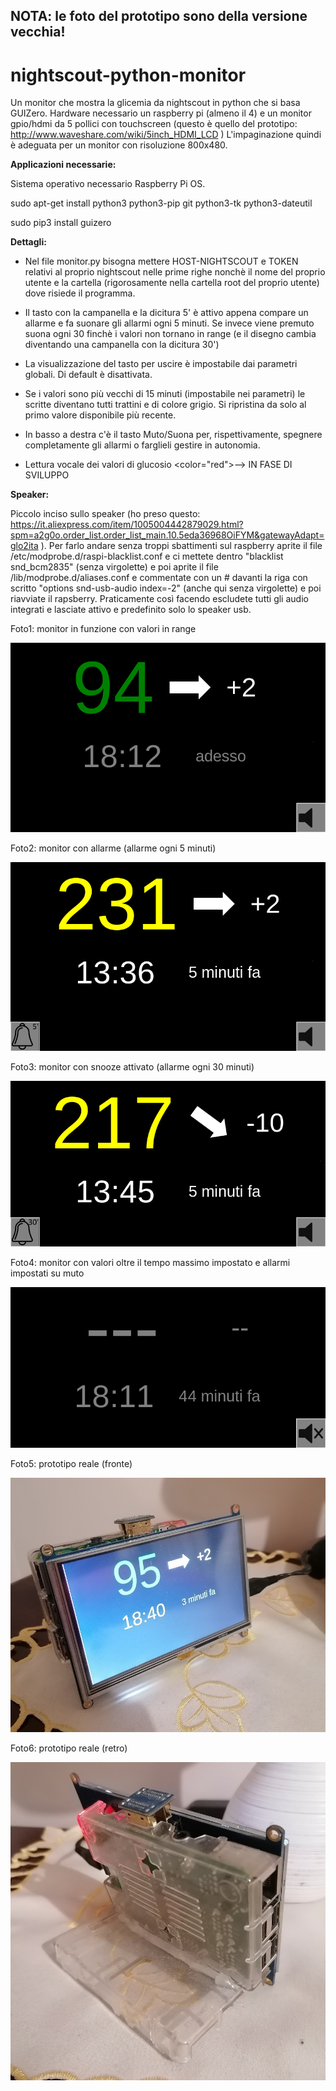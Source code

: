 <h2>NOTA: le foto del prototipo sono della versione vecchia!</h2>

# nightscout-python-monitor
Un monitor che mostra la glicemia da nightscout in python che si basa GUIZero. 
Hardware necessario un raspberry pi (almeno il 4) e un monitor gpio/hdmi da 5 pollici con touchscreen (questo è quello del prototipo: http://www.waveshare.com/wiki/5inch_HDMI_LCD )
L'impaginazione quindi è adeguata per un monitor con risoluzione 800x480.

<b>Applicazioni necessarie:</b>

Sistema operativo necessario Raspberry Pi OS.

sudo apt-get install python3 python3-pip git python3-tk python3-dateutil

sudo pip3 install guizero

<b>Dettagli:</b>

- Nel file monitor.py bisogna mettere HOST-NIGHTSCOUT e TOKEN relativi al proprio nightscout nelle prime righe nonchè il nome del proprio utente e la cartella (rigorosamente nella cartella root del proprio utente) dove risiede il programma.

- Il tasto con la campanella e la dicitura 5' è attivo appena compare un allarme e fa suonare gli allarmi ogni 5 minuti. Se invece viene premuto suona ogni 30 finchè i valori non tornano in range (e il disegno cambia diventando una campanella con la dicitura 30')

- La visualizzazione del tasto per uscire è impostabile dai parametri globali. Di default è disattivata.

- Se i valori sono più vecchi di 15 minuti (impostabile nei parametri) le scritte diventano tutti trattini e di colore grigio. Si ripristina da solo al primo valore disponibile più recente.

- In basso a destra c'è il tasto Muto/Suona per, rispettivamente, spegnere completamente gli allarmi o farglieli gestire in autonomia.

- Lettura vocale dei valori di glucosio <color="red">--> IN FASE DI SVILUPPO</color>

<b>Speaker:</b>

Piccolo inciso sullo speaker (ho preso questo: https://it.aliexpress.com/item/1005004442879029.html?spm=a2g0o.order_list.order_list_main.10.5eda36968OiFYM&gatewayAdapt=glo2ita ).
Per farlo andare senza troppi sbattimenti sul raspberry aprite il file /etc/modprobe.d/raspi-blacklist.conf e ci mettete dentro "blacklist snd_bcm2835" (senza virgolette) e poi aprite il file /lib/modprobe.d/aliases.conf e commentate con un # davanti la riga con scritto "options snd-usb-audio index=-2" (anche qui senza virgolette) e poi riavviate il rapsberry. Praticamente così facendo escludete tutti gli audio integrati e lasciate attivo e predefinito solo lo speaker usb.



Foto1: monitor in funzione con valori in range

![Screenshot](foto1.png)

Foto2: monitor con allarme (allarme ogni 5 minuti)

![Screenshot](foto3.png)

Foto3: monitor con snooze attivato (allarme ogni 30 minuti)

![Screenshot](foto4.png)

Foto4: monitor con valori oltre il tempo massimo impostato e allarmi impostati su muto

![Screenshot](foto5.png)

Foto5: prototipo reale (fronte)

![Screenshot](screenshot2.jpg)

Foto6: prototipo reale (retro)

![Screenshot](screenshot2bis.jpg)
